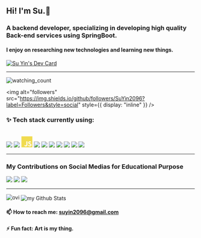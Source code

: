 ## Hi! I'm Su.👋
### A backend developer, specializing in developing high quality Back-end services using SpringBoot. 
#### I enjoy on researching new technologies and learning new things.


<a href="https://app.daily.dev/suyin2096"><img src="https://api.daily.dev/devcards/v2/fvfCJr1LEsShdJ2h7UcZY.png?type=wide&r=dqo" width="652" alt="Su Yin's Dev Card"/></a>
<hr>
<img src="https://komarev.com/ghpvc/?username=SuYin2096&color=brightgreen" alt="watching_count" style={{ display: "inline" }} />

<img alt="followers" src="https://img.shields.io/github/followers/SuYin2096?label=Followers&style=social"  style={{ display: "inline" }} />

###  ✨ Tech stack currently using:
<br>
<code><a href="https://www.oracle.com/java/" target="_blank"><img height="30" src="https://www.vectorlogo.zone/logos/java/java-icon.svg"></a></code>
<code><a href="https://spring.io" target="_blank"><img height="30" src="https://www.vectorlogo.zone/logos/springio/springio-icon.svg"></a></code>
<code><a href="https://www.javascript.com/" target="_blank"><img height="30" src="https://raw.githubusercontent.com/devicons/devicon/master/icons/javascript/javascript-plain.svg"></a></code>
<code><a href="https://reactjs.org/" target="_blank"><img height="30" src="https://www.vectorlogo.zone/logos/reactjs/reactjs-icon.svg"></a></code>
<code><a href="https://www.docker.com/" target="_blank"><img height="30" src="https://www.vectorlogo.zone/logos/docker/docker-icon.svg"></a></code>
<code><a href="https://www.rabbitmq.com/" target="_blank"><img height="30" src="https://www.vectorlogo.zone/logos/rabbitmq/rabbitmq-icon.svg"></a></code>
<code><a href="https://aws.amazon.com/" target="_blank"><img height="30" src="https://www.vectorlogo.zone/logos/amazon_aws/amazon_aws-icon.svg"></a></code>
<code><a href="https://www.mongodb.com/" target="_blank"><img height="30" src="https://www.vectorlogo.zone/logos/mongodb/mongodb-icon.svg"></a></code>
<code><a href="https://www.mysql.com/" target="_blank"><img height="30" src="https://www.vectorlogo.zone/logos/mysql/mysql-icon.svg"></a></code>
<code><a href="https://www.postgresql.org/" target="_blank"><img height="30" src="https://www.vectorlogo.zone/logos/postgresql/postgresql-icon.svg"></a></code>
<hr>

### My Contributions on Social Medias for Educational Purpose
<code><a href="https://www.youtube.com/channel/UCxNrGZGhannC7VfwSeT85CA" target="_blank"><img height="30" src="https://www.vectorlogo.zone/logos/youtube/youtube-icon.svg"></a></code>
<code><a href="https://medium.com/@suyin-90244" target="_blank"><img height="30" src="https://www.vectorlogo.zone/logos/medium/medium-icon.svg"></a></code>
<code><a href="https://www.facebook.com/suyin.jdev" target="_blank"><img height="30" src="https://www.vectorlogo.zone/logos/facebook/facebook-icon.svg"></a></code>
<hr>

<img src="https://github-readme-stats.vercel.app/api/top-langs?username=SuYin2096&show_icons=true&locale=en&layout=compact&theme=chartreuse-dark" alt="ovi" />

<img align="center" src="https://github-readme-stats.vercel.app/api?username=SuYin2096&include_all_commits=true&count_private=true&show_icons=true&line_height=20&title_color=2B5BBD&icon_color=1124BB&text_color=A1A1A1&bg_color=0,000000,130F40" alt="my Github Stats"/>

#### 📫 How to reach me: suyin2096@gmail.com 
#### ⚡ Fun fact: Art is my thing.


